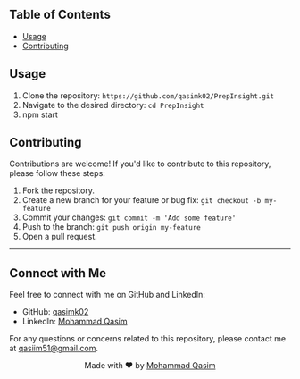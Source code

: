 ## Table of Contents
- [Usage](#usage)
- [Contributing](#contributing)

## Usage
1. Clone the repository: `https://github.com/qasimk02/PrepInsight.git`
2. Navigate to the desired directory: `cd PrepInsight`
3. npm start

## Contributing
Contributions are welcome! If you'd like to contribute to this repository, please follow these steps:
1. Fork the repository.
2. Create a new branch for your feature or bug fix: `git checkout -b my-feature`
3. Commit your changes: `git commit -m 'Add some feature'`
4. Push to the branch: `git push origin my-feature`
5. Open a pull request.

---
## Connect with Me

Feel free to connect with me on GitHub and LinkedIn:

- GitHub: [qasimk02](https://github.com/qasimk02)
- LinkedIn: [Mohammad Qasim](https://www.linkedin.com/in/mohammad-qasim-9ba96120a/)

For any questions or concerns related to this repository, please contact me at qasiim51@gmail.com.

<p align="center">
  Made with ❤️ by <a href="https://github.com/qasimk02">Mohammad Qasim</a>
</p>
